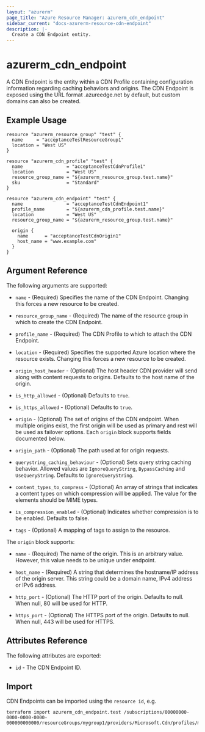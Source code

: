 ```yaml
---
layout: "azurerm"
page_title: "Azure Resource Manager: azurerm_cdn_endpoint"
sidebar_current: "docs-azurerm-resource-cdn-endpoint"
description: |-
  Create a CDN Endpoint entity.
---
```


# azurerm\_cdn\_endpoint

A CDN Endpoint is the entity within a CDN Profile containing configuration information regarding caching behaviors and origins. The CDN Endpoint is exposed using the URL format <endpointname>.azureedge.net by default, but custom domains can also be created.

## Example Usage

```
resource "azurerm_resource_group" "test" {
  name     = "acceptanceTestResourceGroup1"
  location = "West US"
}

resource "azurerm_cdn_profile" "test" {
  name                = "acceptanceTestCdnProfile1"
  location            = "West US"
  resource_group_name = "${azurerm_resource_group.test.name}"
  sku                 = "Standard"
}

resource "azurerm_cdn_endpoint" "test" {
  name                = "acceptanceTestCdnEndpoint1"
  profile_name        = "${azurerm_cdn_profile.test.name}"
  location            = "West US"
  resource_group_name = "${azurerm_resource_group.test.name}"

  origin {
    name      = "acceptanceTestCdnOrigin1"
    host_name = "www.example.com"
  }
}
```

## Argument Reference

The following arguments are supported:

* `name` - (Required) Specifies the name of the CDN Endpoint. Changing this forces a
    new resource to be created.

* `resource_group_name` - (Required) The name of the resource group in which to
    create the CDN Endpoint.

* `profile_name` - (Required) The CDN Profile to which to attach the CDN Endpoint.

* `location` - (Required) Specifies the supported Azure location where the resource exists. Changing this forces a new resource to be created.

* `origin_host_header` - (Optional) The host header CDN provider will send along with content requests to origins. Defaults to the host name of the origin.

* `is_http_allowed` - (Optional) Defaults to `true`.

* `is_https_allowed` - (Optional) Defaults to `true`.

* `origin` - (Optional) The set of origins of the CDN endpoint. When multiple origins exist, the first origin will be used as primary and rest will be used as failover options.
Each `origin` block supports fields documented below.

* `origin_path` - (Optional) The path used at for origin requests.

* `querystring_caching_behaviour` - (Optional) Sets query string caching behavior. Allowed values are `IgnoreQueryString`, `BypassCaching` and `UseQueryString`. Defaults to `IgnoreQueryString`.

* `content_types_to_compress` - (Optional) An array of strings that indicates a content types on which compression will be applied. The value for the elements should be MIME types.

* `is_compression_enabled` - (Optional) Indicates whether compression is to be enabled. Defaults to false.

* `tags` - (Optional) A mapping of tags to assign to the resource.

The `origin` block supports:

* `name` - (Required) The name of the origin. This is an arbitrary value. However, this value needs to be unique under endpoint.

* `host_name` - (Required) A string that determines the hostname/IP address of the origin server. This string could be a domain name, IPv4 address or IPv6 address.

* `http_port` - (Optional) The HTTP port of the origin. Defaults to null. When null, 80 will be used for HTTP.

* `https_port` - (Optional) The HTTPS port of the origin. Defaults to null. When null, 443 will be used for HTTPS.

## Attributes Reference

The following attributes are exported:

* `id` - The CDN Endpoint ID.

## Import

CDN Endpoints can be imported using the `resource id`, e.g.

```
terraform import azurerm_cdn_endpoint.test /subscriptions/00000000-0000-0000-0000-000000000000/resourceGroups/mygroup1/providers/Microsoft.Cdn/profiles/myprofile1/endpoints/myendpoint1
```